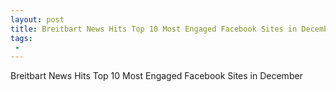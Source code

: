 ```yaml
---
layout: post
title: Breitbart News Hits Top 10 Most Engaged Facebook Sites in December
tags:
 -
---
```

Breitbart News Hits Top 10 Most Engaged Facebook Sites in December

